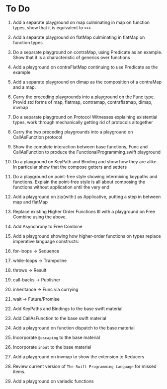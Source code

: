 # To Do

1. Add a separate playground on map culminating in map on function types, show that it is equivalent to `>>>`
2. Add a separate playground on flatMap culminating in flatMap on function types
3. Do a separate playground on contraMap, using Predicate as an example. Show that it is a characteristic of generics over functions
4. Add a playground on contraFlatMap continuing to use Predicate as the example
5. Add a separate playground on dimap as the composition of a contraMap and a map.
6. Carry the preceding playgrounds into a playground on the Func type.  Provid std forms of map, flatmap, contramap, contraflatmap, dimap, invmap
7. Do a separate playground on Protocol Witnesses explaining existential types, work through mechanically getting rid of protocols altogether
8. Carry the two preceding playgrounds into a playground on CallAsFunction protocol
9. Show the complete interaction between base functions, Func and CallAsFunction to produce the FunctionalProgramming.swift playground
10. Do a playground on KeyPath and Binding and show how they are alike. In particular show that the compose getters and setters
11. Do a playground on point-free style showing intermixing keypaths and functions. Explain the point-free style is all about composing the functions without application until the very end
12. Add a playground on zip(with:) as Applicative, putting a step in between map and flatMap
13. Replace existing Higher Order Functions III with a playground on Free Combine using the above.
14. Add Asynchrony to Free Combine
15. Add a playground showing how higher-order functions on types replace imperative language constructs:

  1. for-loops -> Sequence
  2. while-loops -> Trampoline
  3. throws -> Result
  4. call-backs -> Publisher
  5. inheritance -> Func via currying
  6. wait -> Future/Promise

16. Add KeyPaths and Bindings to the base swift material
17. Add CallAsFunction to the base swift material
18. Add a playground on function dispatch to the base material
19. Incorporate `@escaping` to the base material
20. Incorporate `inout` to the base material
21. Add a playground on invmap to show the extension to Reducers
22. Review current version of `The Swift Programming Language` for missed items.
23. Add a playground on variadic functions

